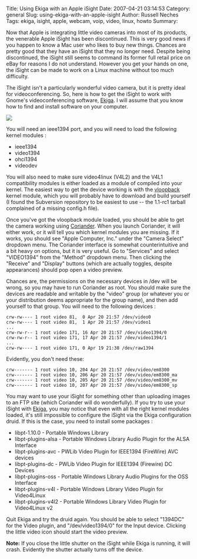 Title: Using Ekiga with an Apple iSight
Date: 2007-04-21 03:14:53
Category: general
Slug: using-ekiga-with-an-apple-isight
Author: Russell Neches
Tags: ekiga, isight, apple, webcam, voip, video, linux, howto
Summary: 


Now that Apple is integrating little video cameras into most of its
products, the venerable Apple iSight has been discontinued. This is very
good news if you happen to know a Mac user who likes to buy new things.
Chances are pretty good that they have an iSight that they no longer
need. Despite being discontinued, the iSight still seems to command its
former full retail price on eBay for reasons I do not understand.
However you get your hands on one, the iSight can be made to work on a
Linux machine without too much difficulty.

The iSight isn't a particularly wonderful video camera, but it is pretty
ideal for videoconferencing. So, here is how to get the iSight to work
with Gnome's videoconferencing software, [Ekiga](http://www.ekiga.org).
I will assume that you know how to find and install software on your
computer.

![](http://vort.org/media/images/ekiga_screenshot.png)

You will need an ieee1394 port, and you will need to load the following
kernel modules :

-   ieee1394
-   video1394
-   ohci1394
-   videodev

You will also need to make sure video4linux (V4L2) and the V4L1
compatibility modules is either loaded as a module of compiled into your
kernel. The easiest way to get the device working is with the
[vloopback](http://www.lavrsen.dk/twiki/bin/view/Motion/VideoFourLinuxLoopbackDevice)
kernel module, which you will probably have to download and build
yourself (I found the Subversion repository to be easiest to use -- the
1.1-rc1 tarball complained of a missing config.h file).

Once you've got the vloopback module loaded, you should be able to get
the camera working using
[Coriander](http://damien.douxchamps.net/ieee1394/coriander/index.php).
When you launch Coriander, it will either work, or it will tell you
which kernel modules you are missing. If it works, you should see "Apple
Computer, Inc." under the "Camera Select" dropdown menu. The Coriander
interface is somewhat counterintuitive and a bit heavy on options, but
it is very useful. Go to "Services" and select "VIDEO1394" from the
"Method" dropdown menu. Then clicking the "Receive" and "Display"
buttons (which are actually toggles, despite appearances) should pop
open a video preview.

Chances are, the permissions on the necessary devices in /dev will be
wrong, so you may have to run Coriander as root. You should make sure
the devices are readable and writable by the "video" group (or whatever
you or your distribution deems appropriate for the group name), and then
add yourself to that group. You will need to the following devices :

    crw-rw---- 1 root video 81,  0 Apr 20 21:57 /dev/video0
    crw-rw---- 1 root video 81,  1 Apr 20 21:57 /dev/video1 
    ... 
    crw-rw-r-- 1 root video 171, 16 Apr 20 21:57 /dev/video1394/0
    crw-rw-r-- 1 root video 171, 17 Apr 20 21:57 /dev/video1394/1 
    ...
    crw-rw---- 1 root video 171, 0 Apr 19 21:38 /dev/raw1394

Evidently, you don't need these:

    crw------- 1 root video 10, 204 Apr 20 21:57 /dev/video/em8300
    crw------- 1 root video 10, 206 Apr 20 21:57 /dev/video/em8300_ma
    crw------- 1 root video 10, 205 Apr 20 21:57 /dev/video/em8300_mv
    crw------- 1 root video 10, 207 Apr 20 21:57 /dev/video/em8300_sp

You may want to use your iSight for something other than uploading
images to an FTP site (which Coriander will do wonderfully). If you try
to use your iSight with [Ekiga](http://www.ekiga.org/), you may notice
that even with all the right kernel modules loaded, it's still
impossible to configure the iSight via the Ekiga configuration druid. If
this is the case, you need to install some packages :

-   libpt-1.10.0 - Portable Windows Library
-   libpt-plugins-alsa - Portable Windows Library Audio Plugin for the
    ALSA Interface
-   libpt-plugins-avc - PWLib Video Plugin for IEEE1394 (FireWire) AVC
    devices
-   libpt-plugins-dc - PWLib Video Plugin for IEEE1394 (Firewire) DC
    Devices
-   libpt-plugins-oss - Portable Windows Library Audio Plugins for the
    OSS Interface
-   libpt-plugins-v4l - Portable Windows Library Video Plugin for
    Video4Linux
-   libpt-plugins-v4l2 - Portable Windows Library Video Plugin for
    Video4Linux v2

Quit Ekiga and try the druid again. You should be able to select
"1394DC" for the Video plugin, and "/dev/video1394/0" for the Input
device. Clicking the little video icon should start the video preview.

**Note:** If you close the little shutter on the iSight while Ekiga is
running, it will crash. Evidently the shutter actually turns off the
device.
